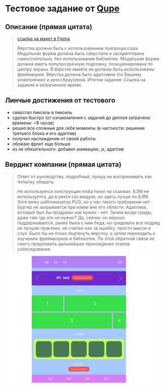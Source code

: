 # Тестовое задание от [Qupe](https://qupe.ru/) 

## Описание (прямая цитата)
> [ссылка на макет в Figma](https://www.figma.com/file/1p1wCs1y8E0dKvReLwYdKp/Test-task?node-id=0%3A1)
>
> Вёрстка должна быть с использованием препроцессора.
> Модальная форма должна быть свёрстана и заскриптована самостоятельно, без использования библиотек.
> Модальная форма должна иметь полупрозрачную подложку, позиционирована по центру экрана.
> В вёрстке макета не должны быть использованы фреймворки.
> Вёрстка должна быть адаптивна (по Вашему усмотрению) и кроссбраузерна.
>Итогом задания: Ссылка на задание и затраченное время.


## Линчые достижения от тестового
- сверстал пиксель в пиксель
- сделал быстро (от ознакомления с задачей до деплоя затрачено времени: ~8 часов)
- решил все сложные для себя моменты (в частности: решение третьего блока и его адаптив)
- получил наслаждение от своей работы
- обожаю фронт еще больше
- из не обязательного: добавил анимацию, js, адаптив

## Вердикт компании (прямая цитата)
> Ответ от руководства, подробный, прошу не воспринимать как попытку обидеть:
>
> Не используется конструкция midia hover на ссылках. БЭМ не используется, да в ректе css модули, но здесь лучше по БЭМ. Хотя вижу шаблонизатор PUG, но у нас такого требования нет.
> Бургер не закрывается при клике вне его области. Адаптива, который был бы продуман как нужно - нет. Зачем везде гриды, даже там где это не нужно? Да, сейчас он хорошо поддерживается, ранее была с ним беда, но гридовать все подряд не лучшая практика, не считаю как за ошибку, просто мысли в слух.
> Было бы не плохо подтянуть верстку, а затем переходить к изучению фреймворков и библиотек.
> По этой обратной связи не смогу предложить дальнейшее прохождение этапов собеседования.


![](task-img-01.png)
